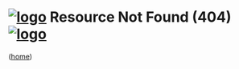 <!--
    =====================================
    generator=datazen
    version=3.2.1
    hash=993d34e48c24d04ea9036afe22b5f7fc
    =====================================
-->

# [![logo](/static/png/chip-circle-bootstrap/128x128.png)](/) Resource Not Found (404) [![logo](/static/png/chip-circle-bootstrap/128x128.png)](/)

([home](/))
